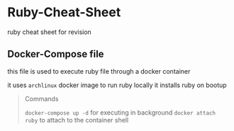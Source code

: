 # Ruby-Cheat-Sheet
ruby cheat sheet for revision

## Docker-Compose file
this file is used to execute ruby file through a docker container

it uses `archlinux` docker image to run ruby locally
it installs ruby on bootup

> Commands
> 
> `docker-compose up -d` for executing in background
> `docker attach ruby` to attach to the container shell
> 


